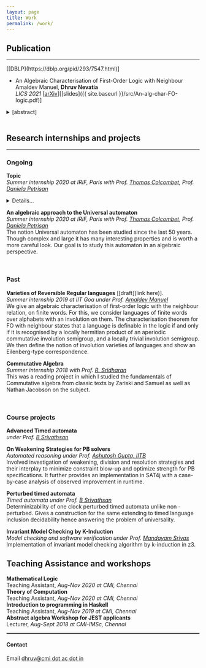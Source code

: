 ```yaml
---
layout: page
title: Work
permalink: /work/
---
```

<!-- <script>
var coll = document.getElementsByClassName("collapsible");
var i;

for (i = 0; i < coll.length; i++) {
  coll[i].addEventListener("click", function() {
    this.classList.toggle("active");
    var content = this.nextElementSibling;
    if (content.style.maxHeight){
      content.style.maxHeight = null;
    } else {
      content.style.maxHeight = content.scrollHeight + "px";
    }
  });
}
</script> -->



## Publication
<hr>
[[DBLP](https://dblp.org/pid/293/7547.html)]


* An Algebraic Characterisation of First-Order Logic with Neighbour<br/>
Amaldev Manuel, **Dhruv Nevatia**<br/>
*LICS 2021*
[[arXiv](https://arxiv.org/abs/2105.09368)][[slides]({{ site.baseurl }}/src/An-alg-char-FO-logic.pdf)]
<details>
  <summary> [abstract] </summary>
    <p>
      We give an algebraic characterisation of first-order logic with the neighbour relation, on finite words. For this, we consider languages of finite words over alphabets with an involution on them. The natural algebras for such languages are involution semigroups. To characterise the logic, we define a special kind of semidirect product of involution semigroups, called the locally hermitian product. The characterisation theorem for FO with neighbour states that a language is definable in the logic if and only if it is recognised by a locally hermitian product of an aperiodic commutative involution semigroup, and a locally trivial involution semigroup. We then define the notion of involution varieties of languages, namely classes of languages closed under Boolean operations, quotients, involution, and inverse images of involutory morphisms. An Eilenberg-type correspondence is established between involution varieties of languages and pseudovarieties of involution semigroups.
    </p>
</details>

<br/>


## Research internships and projects
<hr>

### Ongoing

**Topic**<br><i>Summer internship 2020 at IRIF, Paris with Prof. [Thomas Colcombet](https://www.irif.fr/~colcombe/), Prof. [Daniela Petrisan](https://www.irif.fr/~petrisan/)</i>
<details>
  <summary> Details... </summary>
    <p>
      The notion Universal automaton has been studied since the last 50 years. Though complex and large it has many interesting properties and is worth a more careful look. Our goal is to study this automaton in an algebraic perspective.
    </p>
</details>

**An algebraic approach to the Universal automaton**<br><i>Summer internship 2020 at IRIF, Paris with Prof. [Thomas Colcombet](https://www.irif.fr/~colcombe/), Prof. [Daniela Petrisan](https://www.irif.fr/~petrisan/)</i><br>
The notion Universal automaton has been studied since the last 50 years. Though complex and large it has many interesting properties and is worth a more careful look. Our goal is to study this automaton in an algebraic perspective.

<br>

### Past

**Varieties of Reversible Regular languages** [[draft](link here)].
<br> <i>Summer internship 2019 at IIT Goa under Prof. [Amaldev Manuel](https://www.iitgoa.ac.in/~amal)</i><br>
We give an algebraic characterisation of first-order logic with the neighbour relation, on finite words. For this, we consider languages of finite words over alphabets with an involution on them. The characterisation theorem for FO with neighbour states that a language is definable in the logic if and only if it is recognised by a locally hermitian product of an aperiodic commutative involution semigroup, and a locally trivial involution semigroup. We then define the notion of involution varieties of languages and show an Eilenberg-type correspondence.
<br>

**Commutative Algebra**<br><i>Summer internship 2018 with Prof. [R. Sridharan](https://www.cmi.ac.in/people/fac-profile.php?id=rsridhar)</i><br>
This was a reading project in which I studied the fundamentals of Commutative algebra from classic texts by Zariski and Samuel as well as Nathan Jacobson on the subject.

<br>

### Course projects

**Advanced Timed automata**<br>*under Prof. [B Srivathsan](https://www.cmi.ac.in/~sri/)*<br>


**On Weakening Strategies for PB solvers**<br>*Automated reasoning under Prof. [Ashutosh Gupta, IITB](https://www.cse.iitb.ac.in/~akg/)*<br>
Involved investigation of weakening, division and resolution strategies and their interplay to minimize constraint blow-up and optimize strength for PB specifications. It further provides an implementation in SAT4j with a case-by-case analysis of observed improvement in runtime.

**Perturbed timed automata**<br>*Timed automata under Prof. [B Srivathsan](https://www.cmi.ac.in/~sri/)*<br>
Determinizability of one clock perturbed timed automata unlike non - perturbed. Gives a construction for the same extending to timed language inclusion decidability hence answering the problem of universality.

**Invariant Model Checking by K-Induction**<br>*Model checking and software verification under Prof. [Mandayam Srivas](https://www.cmi.ac.in/~mksrivas/)*<br>
Implementation of invariant model checking algorithm by k-induction in z3.

## Teaching Assistance and workshops

**Mathematical Logic**<br>Teaching Assistant, *Aug-Nov 2020 at CMI, Chennai*<br>
**Theory of Computation**<br>Teaching Assistant, *Aug-Nov 2020 at CMI, Chennai*<br>
**Introduction to programming in Haskell**<br>Teaching Assistant, *Aug-Nov 2019 at CMI, Chennai*<br>
**Abstract algebra Workshop for JEST applicants**<br>Lecturer, *Aug-Sept 2018 at CMI-IMSc, Chennai*<br>

<hr style="border:1px solid gray">

#### Contact

Email [dhruv@cmi dot ac dot in](mailto:dhruv@cmi.ac.in)

